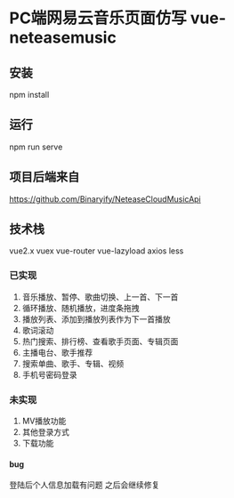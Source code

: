 # PC端网易云音乐页面仿写 vue-neteasemusic

## 安装

npm install

## 运行

npm run serve

## 项目后端来自
https://github.com/Binaryify/NeteaseCloudMusicApi

## 技术栈

vue2.x vuex vue-router vue-lazyload axios less

### 已实现

1. 音乐播放、暂停、歌曲切换、上一首、下一首
2. 循环播放、随机播放，进度条拖拽
3. 播放列表、添加到播放列表作为下一首播放
4. 歌词滚动
5. 热门搜索、排行榜、查看歌手页面、专辑页面
6. 主播电台、歌手推荐
7. 搜索单曲、歌手、专辑、视频
8. 手机号密码登录

### 未实现

1. MV播放功能
2. 其他登录方式
3. 下载功能

#### bug
登陆后个人信息加载有问题
之后会继续修复

   

